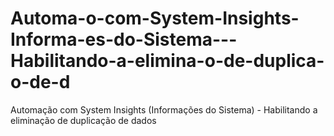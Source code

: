 # Automa-o-com-System-Insights-Informa-es-do-Sistema---Habilitando-a-elimina-o-de-duplica-o-de-d
Automação com System Insights (Informações do Sistema) - Habilitando a eliminação de duplicação de dados
